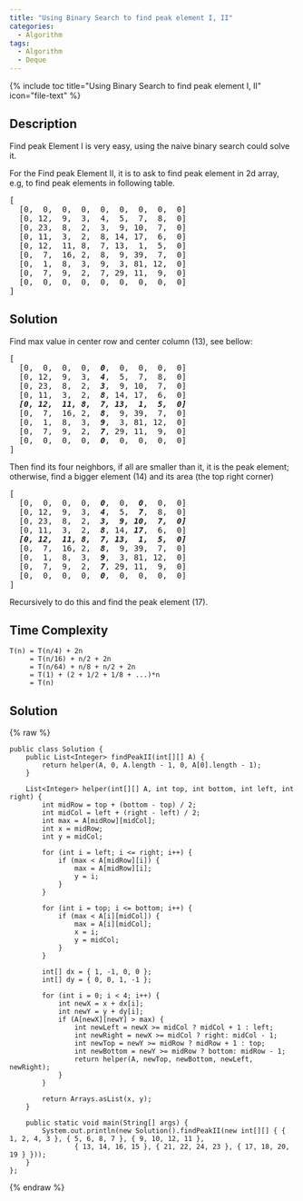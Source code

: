 ```yaml
---
title: "Using Binary Search to find peak element I, II"
categories:
  - Algorithm
tags:
  - Algorithm
  - Deque
---
```


{% include toc title="Using Binary Search to find peak element I, II" icon="file-text" %}

## Description

Find peak Element I is very easy, using the naive binary search could solve it. 

For the Find peak Element II, it is to ask to find peak element in 2d array, e.g, to find peak elements in following table.

<pre>
[  
  [0,  0,  0,  0,  0,  0,  0,  0,  0]  
  [0, 12,  9,  3,  4,  5,  7,  8,  0]  
  [0, 23,  8,  2,  3,  9, 10,  7,  0]  
  [0, 11,  3,  2,  8, 14, 17,  6,  0]  
  [0, 12,  11, 8,  7, 13,  1,  5,  0]  
  [0,  7,  16, 2,  8,  9, 39,  7,  0]  
  [0,  1,  8,  3,  9,  3, 81, 12,  0]  
  [0,  7,  9,  2,  7, 29, 11,  9,  0]  
  [0,  0,  0,  0,  0,  0,  0,  0,  0]  
]  
</pre>

## Solution

Find max value in center row and center column (13), see bellow:

<pre>
[  
  [0,  0,  0,  0,  <i><b>0</b></i>,  0,  0,  0,  0]  
  [0, 12,  9,  3,  <i><b>4</b></i>,  5,  7,  8,  0]  
  [0, 23,  8,  2,  <i><b>3</b></i>,  9, 10,  7,  0]  
  [0, 11,  3,  2,  <i><b>8</b></i>, 14, 17,  6,  0]  
  <i><b>[0, 12,  11, 8,  7, 13,  1,  5,  0]</b></i>
  [0,  7,  16, 2,  <i><b>8</b></i>,  9, 39,  7,  0]  
  [0,  1,  8,  3,  <i><b>9</b></i>,  3, 81, 12,  0]  
  [0,  7,  9,  2,  <i><b>7</b></i>, 29, 11,  9,  0]  
  [0,  0,  0,  0,  <i><b>0</b></i>,  0,  0,  0,  0]  
]  
</pre>

Then find its four neighbors, if all are smaller than it, it is the peak element; otherwise, find a bigger element (14) and its area (the top right corner)

<pre>
[  
  [0,  0,  0,  0,  <i><b>0</b></i>,  0,  <i><b>0</b></i>,  0,  0]  
  [0, 12,  9,  3,  <i><b>4</b></i>,  5,  <i><b>7</b></i>,  8,  0]  
  [0, 23,  8,  2,  <i><b>3,  9, 10,  7,  0]</b></i>  
  [0, 11,  3,  2,  <i><b>8</b></i>, 14, <i><b>17</b></i>,  6,  0]  
  <i><b>[0, 12,  11, 8,  7, 13,  1,  5,  0]</b></i>
  [0,  7,  16, 2,  <i><b>8</b></i>,  9, 39,  7,  0]  
  [0,  1,  8,  3,  <i><b>9</b></i>,  3, 81, 12,  0]  
  [0,  7,  9,  2,  <i><b>7</b></i>, 29, 11,  9,  0]  
  [0,  0,  0,  0,  <i><b>0</b></i>,  0,  0,  0,  0]  
]  
</pre> 


Recursively to do this and find the peak element (17).

## Time Complexity
```
T(n) = T(n/4) + 2n  
     = T(n/16) + n/2 + 2n  
     = T(n/64) + n/8 + n/2 + 2n  
     = T(1) + (2 + 1/2 + 1/8 + ...)*n  
     = T(n)  
```

## Solution

{% raw %}

```liquid
public class Solution {
	public List<Integer> findPeakII(int[][] A) {
		return helper(A, 0, A.length - 1, 0, A[0].length - 1);
	}

	List<Integer> helper(int[][] A, int top, int bottom, int left, int right) {
		int midRow = top + (bottom - top) / 2;
		int midCol = left + (right - left) / 2;
		int max = A[midRow][midCol];
		int x = midRow;
		int y = midCol;

		for (int i = left; i <= right; i++) {
			if (max < A[midRow][i]) {
				max = A[midRow][i];
				y = i;
			}
		}

		for (int i = top; i <= bottom; i++) {
			if (max < A[i][midCol]) {
				max = A[i][midCol];
				x = i;
				y = midCol;
			}
		}

		int[] dx = { 1, -1, 0, 0 };
		int[] dy = { 0, 0, 1, -1 };

		for (int i = 0; i < 4; i++) {
			int newX = x + dx[i];
			int newY = y + dy[i];
			if (A[newX][newY] > max) {
				int newLeft = newX >= midCol ? midCol + 1 : left;
				int newRight = newX >= midCol ? right: midCol - 1;
				int newTop = newY >= midRow ? midRow + 1 : top;
				int newBottom = newY >= midRow ? bottom: midRow - 1;
				return helper(A, newTop, newBottom, newLeft, newRight);
			}
		}

		return Arrays.asList(x, y);
	}

	public static void main(String[] args) {
		System.out.println(new Solution().findPeakII(new int[][] { { 1, 2, 4, 3 }, { 5, 6, 8, 7 }, { 9, 10, 12, 11 },
				{ 13, 14, 16, 15 }, { 21, 22, 24, 23 }, { 17, 18, 20, 19 } }));
	}
};
```
{% endraw %}
